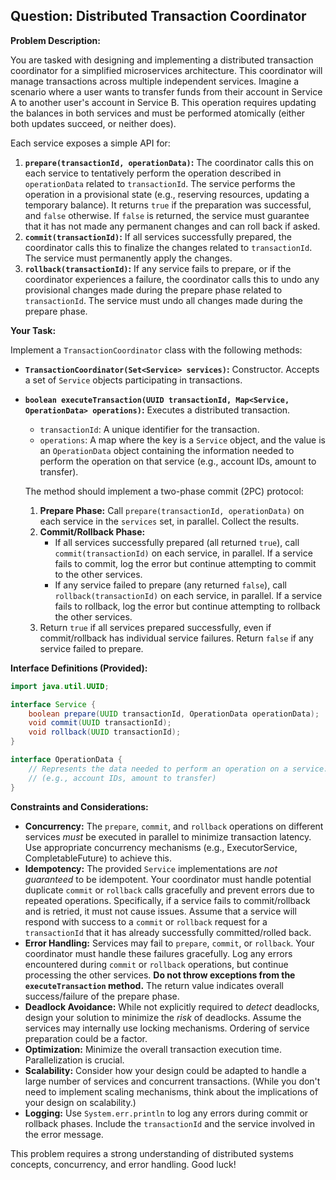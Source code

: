 ## Question: Distributed Transaction Coordinator

**Problem Description:**

You are tasked with designing and implementing a distributed transaction coordinator for a simplified microservices architecture.  This coordinator will manage transactions across multiple independent services.  Imagine a scenario where a user wants to transfer funds from their account in Service A to another user's account in Service B.  This operation requires updating the balances in both services and must be performed atomically (either both updates succeed, or neither does).

Each service exposes a simple API for:

1.  **`prepare(transactionId, operationData)`:**  The coordinator calls this on each service to tentatively perform the operation described in `operationData` related to `transactionId`. The service performs the operation in a provisional state (e.g., reserving resources, updating a temporary balance).  It returns `true` if the preparation was successful, and `false` otherwise.  If `false` is returned, the service must guarantee that it has not made any permanent changes and can roll back if asked.
2.  **`commit(transactionId)`:**  If all services successfully prepared, the coordinator calls this to finalize the changes related to `transactionId`. The service must permanently apply the changes.
3.  **`rollback(transactionId)`:** If any service fails to prepare, or if the coordinator experiences a failure, the coordinator calls this to undo any provisional changes made during the prepare phase related to `transactionId`. The service must undo all changes made during the prepare phase.

**Your Task:**

Implement a `TransactionCoordinator` class with the following methods:

*   **`TransactionCoordinator(Set<Service> services)`:** Constructor. Accepts a set of `Service` objects participating in transactions.

*   **`boolean executeTransaction(UUID transactionId, Map<Service, OperationData> operations)`:** Executes a distributed transaction.

    *   `transactionId`: A unique identifier for the transaction.
    *   `operations`: A map where the key is a `Service` object, and the value is an `OperationData` object containing the information needed to perform the operation on that service (e.g., account IDs, amount to transfer).

    The method should implement a two-phase commit (2PC) protocol:

    1.  **Prepare Phase:** Call `prepare(transactionId, operationData)` on each service in the `services` set, in parallel.  Collect the results.
    2.  **Commit/Rollback Phase:**
        *   If all services successfully prepared (all returned `true`), call `commit(transactionId)` on each service, in parallel.  If a service fails to commit, log the error but continue attempting to commit to the other services.
        *   If any service failed to prepare (any returned `false`), call `rollback(transactionId)` on each service, in parallel.  If a service fails to rollback, log the error but continue attempting to rollback the other services.
    3.  Return `true` if all services prepared successfully, even if commit/rollback has individual service failures. Return `false` if any service failed to prepare.

**Interface Definitions (Provided):**

```java
import java.util.UUID;

interface Service {
    boolean prepare(UUID transactionId, OperationData operationData);
    void commit(UUID transactionId);
    void rollback(UUID transactionId);
}

interface OperationData {
    // Represents the data needed to perform an operation on a service.
    // (e.g., account IDs, amount to transfer)
}

```

**Constraints and Considerations:**

*   **Concurrency:**  The `prepare`, `commit`, and `rollback` operations on different services *must* be executed in parallel to minimize transaction latency.  Use appropriate concurrency mechanisms (e.g., ExecutorService, CompletableFuture) to achieve this.
*   **Idempotency:** The provided `Service` implementations are *not guaranteed* to be idempotent.  Your coordinator must handle potential duplicate `commit` or `rollback` calls gracefully and prevent errors due to repeated operations. Specifically, if a service fails to commit/rollback and is retried, it must not cause issues. Assume that a service will respond with success to a `commit` or `rollback` request for a `transactionId` that it has already successfully committed/rolled back.
*   **Error Handling:**  Services may fail to `prepare`, `commit`, or `rollback`.  Your coordinator must handle these failures gracefully.  Log any errors encountered during `commit` or `rollback` operations, but continue processing the other services. **Do not throw exceptions from the `executeTransaction` method.** The return value indicates overall success/failure of the prepare phase.
*   **Deadlock Avoidance:**  While not explicitly required to *detect* deadlocks, design your solution to minimize the *risk* of deadlocks. Assume the services may internally use locking mechanisms. Ordering of service preparation could be a factor.
*   **Optimization:**  Minimize the overall transaction execution time.  Parallelization is crucial.
*   **Scalability:**  Consider how your design could be adapted to handle a large number of services and concurrent transactions.  (While you don't need to implement scaling mechanisms, think about the implications of your design on scalability.)
*   **Logging:** Use `System.err.println` to log any errors during commit or rollback phases. Include the `transactionId` and the service involved in the error message.

This problem requires a strong understanding of distributed systems concepts, concurrency, and error handling. Good luck!
